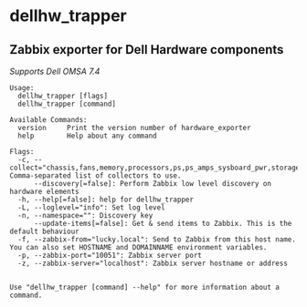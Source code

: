 # dellhw_trapper

## Zabbix exporter for Dell Hardware components

*Supports Dell OMSA 7.4*

	Usage:
	  dellhw_trapper [flags]
	  dellhw_trapper [command]
	
	Available Commands:
	  version     Print the version number of hardware_exporter
	  help        Help about any command
	
	Flags:
	  -c, --collect="chassis,fans,memory,processors,ps,ps_amps_sysboard_pwr,storage_battery,storage_enclosure,storage_controller,storage_vdisk,system,temps,volts": Comma-separated list of collectors to use.
	      --discovery[=false]: Perform Zabbix low level discovery on hardware elements
	  -h, --help[=false]: help for dellhw_trapper
	  -L, --loglevel="info": Set log level
	  -n, --namespace="": Discovery key
	      --update-items[=false]: Get & send items to Zabbix. This is the default behaviour
	  -f, --zabbix-from="lucky.local": Send to Zabbix from this host name. You can also set HOSTNAME and DOMAINNAME environment variables.
	  -p, --zabbix-port="10051": Zabbix server port
	  -z, --zabbix-server="localhost": Zabbix server hostname or address
	
	
	Use "dellhw_trapper [command] --help" for more information about a command.
